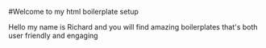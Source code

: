 #Welcome to my html boilerplate setup

Hello my name is Richard and you will find amazing boilerplates that's both user friendly and engaging 
